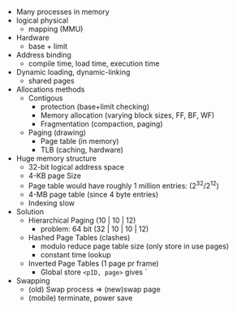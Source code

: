 - Many processes in memory
- logical physical
    - mapping (MMU)
- Hardware
    - base + limit
- Address binding
    - compile time, load time, execution time
- Dynamic loading, dynamic-linking
    - shared pages
- Allocations methods
    - Contigous
        - protection (base+limit checking)
        - Memory allocation (varying block sizes, FF, BF, WF)
        - Fragmentation (compaction, paging)
    - Paging (drawing)
        - Page table (in memory)
        - TLB (caching, hardware)
- Huge memory structure
    - 32-bit logical address space
    - 4-KB page Size
    - Page table would have roughly 1 million entries: $(2^{32} / 2^{12})$
    - 4-MB page table (since 4 byte entries)
    - Indexing slow
- Solution
    - Hierarchical Paging (10 | 10 | 12)
        - problem: 64 bit (32 | 10 | 10 | 12)
    - Hashed Page Tables (clashes)
        - modulo reduce page table size (only store in use pages)
        - constant time lookup
    - Inverted Page Tables (1 page pr frame)
        - Global store `<pID, page>` gives `<index>
- Swapping
    - (old) Swap process => (new)swap page
    - (mobile) terminate, power save
